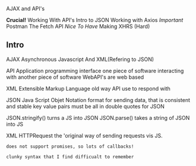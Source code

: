 AJAX and API's

**Crucial!**
Working With API's
Intro to JSON
Working with Axios
*Important*
Postman
The Fetch API
*Nice To Have*
Making XHRS (Hard)

## Intro ##
AJAX
Asynchronous Javascript And XML(Refering to JSON)

API 
Application programming interface
one piece of software interacting with another piece of software
WebAPI's are web based

XML
Extensible Markup Language
old way API use to respond with

JSON
Java Script Objet Notation
format for sending data, that is consistent and stable
key value pairs must be all in double quotes for JSON

JSON.stringify() turns a JS into JSON
JSON.parse() takes a string of JSON into JS

XML HTTPRequest
    the 'original way of sending requests vis JS.

    does not support promises, so lots of callbacks!

    clunky syntax that I find difficualt to remember
